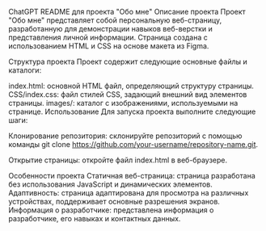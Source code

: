 
ChatGPT
README для проекта "Обо мне"
Описание проекта
Проект "Обо мне" представляет собой персональную веб-страницу, разработанную для демонстрации навыков веб-верстки и представления личной информации. Страница создана с использованием HTML и CSS на основе макета из Figma.

Структура проекта
Проект содержит следующие основные файлы и каталоги:

index.html: основной HTML файл, определяющий структуру страницы.
CSS/index.css: файл стилей CSS, задающий внешний вид элементов страницы.
images/: каталог с изображениями, используемыми на странице.
Использование
Для запуска проекта выполните следующие шаги:

Клонирование репозитория: склонируйте репозиторий с помощью команды git clone https://github.com/your-username/repository-name.git.

Открытие страницы: откройте файл index.html в веб-браузере.

Особенности проекта
Статичная веб-страница: страница разработана без использования JavaScript и динамических элементов.
Адаптивность: страница адаптирована для просмотра на различных устройствах, поддерживает основные разрешения экранов.
Информация о разработчике: представлена информация о разработчике, его навыках и контактных данных.
